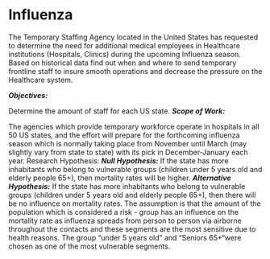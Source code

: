 # Influenza

The Temporary Staffing Agency located in the United States has requested to determine the need for additional medical employees in Healthcare institutions (Hospitals, Clinics) during the upcoming Influenza season. Based on historical data find out when and where to send temporary frontline staff to insure smooth operations and decrease the pressure on the Healthcare system.


***Objectives:***

Determine the amount of staff for each US state.
***Scope of Work:***

The agencies which provide temporary workforce operate in hospitals in all 50 US states, and the
effort will prepare for the forthcoming influenza season which is normally taking place from November
until March (may slightly vary from state to state) with its pick in December-January each year.
Research Hypothesis:
***Null Hypothesis:*** If the state has more inhabitants who belong to vulnerable groups (children under 5
years old and elderly people 65+), then mortality rates will be higher.
***Alternative Hypothesis:*** If the state has more inhabitants who belong to vulnerable groups (children
under 5 years old and elderly people 65+), then there will be no influence on mortality rates.
The assumption is that the amount of the population which is considered a risk - group has an
influence on the mortality rate as influenza spreads from person to person via airborne throughout
the contacts and these segments are the most sensitive due to health reasons. The group “under 5
years old” and “Seniors 65+“were chosen as one of the most vulnerable segments.
